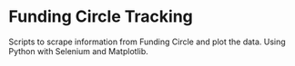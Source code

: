# Funding Circle Tracking

Scripts to scrape information from Funding Circle and plot the data. 
Using Python with Selenium and Matplotlib.
